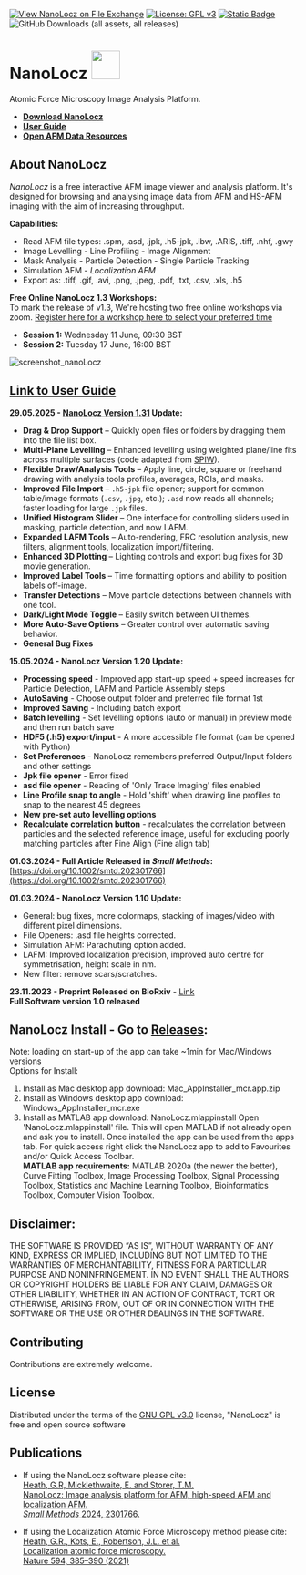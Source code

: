 [![View NanoLocz on File Exchange](https://www.mathworks.com/matlabcentral/images/matlab-file-exchange.svg)](https://uk.mathworks.com/matlabcentral/fileexchange/154880-nanolocz)
[![License: GPL v3](https://img.shields.io/badge/License-GPLv3-blue.svg)](https://www.gnu.org/licenses/gpl-3.0)
[![Static Badge](https://img.shields.io/badge/DOI%3A-10.1002%2Fsmtd.202301766-orange?style=flat&cacheSeconds=https%3A%2F%2Fdoi.org%2F10.1002%2Fsmtd.202301766)]( https://doi.org/10.1002/smtd.202301766)
![GitHub Downloads (all assets, all releases)](https://img.shields.io/github/downloads/George-R-Heath/NanoLocz/total)

# NanoLocz <img src="https://github.com/George-R-Heath/NanoLocz/assets/90329395/ecb7d878-0bfa-4d41-8b0e-16309cd8be42" width="50">
Atomic Force Microscopy Image Analysis Platform.
* [**Download NanoLocz**](https://github.com/George-R-Heath/NanoLocz/releases)
* [**User Guide**](https://george-r-heath.github.io/NanoLocz/docs/)
* [**Open AFM Data Resources**](https://george-r-heath.github.io/NanoLocz/docs/AFMDataRepositories)
## About NanoLocz
*NanoLocz* is a free interactive AFM image viewer and analysis platform. It's designed for browsing and analysing
image data from AFM and HS-AFM imaging with the aim of increasing throughput. 

**Capabilities:**
* Read AFM file types: .spm,  .asd,  .jpk, .h5-jpk,  .ibw,  .ARIS,  .tiff, .nhf, .gwy
* Image Levelling - Line Profiling  - Image Alignment
* Mask Analysis - Particle Detection - Single Particle Tracking
* Simulation AFM - *Localization AFM* 
* Export as: .tiff, .gif, .avi, .png, .jpeg, .pdf, .txt, .csv, .xls, .h5

**Free Online NanoLocz 1.3 Workshops:**\
To mark the release of v1.3, We're hosting two free online workshops via zoom. [Register here for a workshop here to select your preferred time](https://www.eventbrite.co.uk/e/nanolocz-13-workshop-tickets-1387635167139?aff=oddtdtcreator)
* **Session 1:** Wednesday 11 June, 09:30 BST
* **Session 2:** Tuesday 17 June, 16:00 BST


![screenshot_nanoLocz](https://github.com/user-attachments/assets/fcd9a249-2649-40c1-8be7-578cc08f42df)

## [Link to User Guide](https://george-r-heath.github.io/NanoLocz/docs/)
  
**29.05.2025 - [NanoLocz Version 1.31](https://github.com/George-R-Heath/NanoLocz/releases) Update:**

- **Drag & Drop Support** – Quickly open files or folders by dragging them into the file list box.  
- **Multi-Plane Levelling** – Enhanced levelling using weighted plane/line fits across multiple surfaces (code adapted from [SPIW](https://sourceforge.net/projects/spiw)).  
- **Flexible Draw/Analysis Tools** – Apply line, circle, square or freehand drawing with analysis tools profiles, averages, ROIs, and masks.  
- **Improved File Import** – `.h5-jpk` file opener; support for common table/image formats (`.csv`, `.jpg`, etc.); `.asd` now reads all channels; faster loading for large `.jpk` files.
- **Unified Histogram Slider** – One interface for controlling sliders used in masking, particle detection, and now LAFM.  
- **Expanded LAFM Tools** – Auto-rendering, FRC resolution analysis, new filters, alignment tools, localization import/filtering.  
- **Enhanced 3D Plotting** – Lighting controls and export bug fixes for 3D movie generation.  
- **Improved Label Tools** – Time formatting options and ability to position labels off-image.  
- **Transfer Detections** – Move particle detections between channels with one tool.  
- **Dark/Light Mode Toggle** – Easily switch between UI themes.  
- **More Auto-Save Options** – Greater control over automatic saving behavior.  
- **General Bug Fixes**


**15.05.2024 - NanoLocz Version 1.20 Update:**

* **Processing speed** - Improved app start-up speed + speed increases for Particle Detection, LAFM and Particle Assembly steps
* **AutoSaving** - Choose output folder and preferred file format 1st
* **Improved Saving** - Including batch export
* **Batch levelling** - Set levelling options (auto or manual) in preview mode and then run batch save
* **HDF5 (.h5) export/input** - A more accessible file format (can be opened with Python)
* **Set Preferences** - NanoLocz remembers preferred Output/Input folders and other settings
* **Jpk file opener** - Error fixed
* **asd file opener** - Reading of 'Only Trace Imaging' files enabled 
* **Line Profile snap to angle** - Hold 'shift' when drawing line profiles to snap to the nearest 45 degrees 
* **New pre-set auto levelling options** 
* **Recalculate correlation button** - recalculates the correlation between particles and the selected reference image, useful for excluding poorly matching particles after Fine Align (Fine align tab)

**01.03.2024 - Full Article Released in *Small Methods*:** [https://doi.org/10.1002/smtd.202301766](https://doi.org/10.1002/smtd.202301766) 

**01.03.2024 - NanoLocz Version 1.10 Update:**
* General: bug fixes, more colormaps, stacking of images/video with different pixel dimensions.
* File Openers: .asd file heights corrected. 
* Simulation AFM: Parachuting option added.
* LAFM: Improved localization precision, improved auto centre for symmetrisation, height scale in nm.
* New filter: remove scars/scratches.
  
**23.11.2023 - Preprint Released on BioRxiv** - [Link](https://www.biorxiv.org/content/10.1101/2023.11.23.568405v1) \
**Full Software version 1.0 released**

## NanoLocz Install - Go to [Releases](https://github.com/George-R-Heath/NanoLocz/releases):

Note: loading on start-up of the app can take ~1min for Mac/Windows versions\
Options for Install:
1. Install as Mac desktop app download: Mac_AppInstaller_mcr.app.zip
2. Install as Windows desktop app download: Windows_AppInstaller_mcr.exe
3. Install as MATLAB app download: NanoLocz.mlappinstall
Open 'NanoLocz.mlappinstall' file. This will open MATLAB if not already open and ask you to install. 
Once installed the app can be used from the apps tab. For quick access right click the NanoLocz app to add to 
Favourites and/or Quick Access Toolbar.\
**MATLAB app requirements:** MATLAB 2020a (the newer the better), Curve Fitting Toolbox, Image Processing Toolbox, Signal Processing Toolbox, Statistics and Machine Learning Toolbox, Bioinformatics Toolbox, Computer Vision Toolbox.

## Disclaimer:
THE SOFTWARE IS PROVIDED “AS IS”, WITHOUT WARRANTY OF ANY KIND, EXPRESS OR
IMPLIED,
INCLUDING BUT NOT LIMITED TO THE WARRANTIES OF MERCHANTABILITY, FITNESS FOR A
PARTICULAR
PURPOSE AND NONINFRINGEMENT. IN NO EVENT SHALL THE AUTHORS OR COPYRIGHT HOLDERS
BE LIABLE
FOR ANY CLAIM, DAMAGES OR OTHER LIABILITY, WHETHER IN AN ACTION OF CONTRACT,
TORT OR OTHERWISE, ARISING FROM, OUT OF OR IN CONNECTION WITH THE SOFTWARE OR
THE
USE OR OTHER DEALINGS IN THE SOFTWARE.

## Contributing

Contributions are extremely welcome.

## License

Distributed under the terms of the [GNU GPL v3.0] license,
"NanoLocz" is free and open source software

## Publications
* If using the NanoLocz software please cite:\
[Heath, G.R, Micklethwaite, E. and Storer, T.M.\
NanoLocz: Image analysis platform for AFM, high-speed AFM and localization AFM.\
*Small Methods* 2024, 2301766.](https://doi.org/10.1002/smtd.202301766) 

* If using the Localization Atomic Force Microscopy method please cite:\
[Heath, G.R., Kots, E., Robertson, J.L. et al.\
Localization atomic force microscopy.\
 Nature 594, 385–390 (2021)](https://doi.org/10.1038/s41586-021-03551-x)

[GNU GPL v3.0]: http://www.gnu.org/licenses/gpl-3.0.txt
[Heath, G.R., Kots, E., Robertson, J.L. et al. Localization atomic force microscopy. Nature 594, 385–390 (2021)]: https://doi.org/10.1038/s41586-021-03551-x

